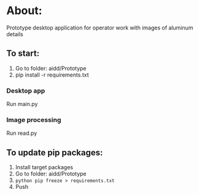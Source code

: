 # About:
Prototype desktop application for operator work with images of aluminum details

## To start:
1) Go to folder: aidd/Prototype
2) pip install -r requirements.txt
### Desktop app
Run main.py

### Image processing
Run read.py

## To update pip packages:

1) Install target packages
2) Go to folder: aidd/Prototype
3) ```python pip freeze > requirements.txt ```
4) Push 